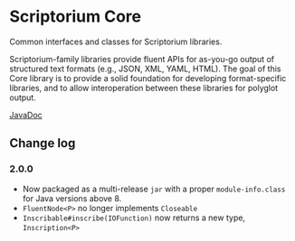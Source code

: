# Scriptorium Core
Common interfaces and classes for Scriptorium libraries.

Scriptorium-family libraries provide fluent APIs for as-you-go output of structured
text formats (e.g., JSON, XML, YAML, HTML). The goal of this Core library is to
provide a solid foundation for developing format-specific libraries, and to allow
interoperation between these libraries for polyglot output.

[JavaDoc](https://scriptorium.codecastle.io/apidocs/scriptorium-core/2.0)

## Change log

### 2.0.0

- Now packaged as a multi-release `jar` with a proper `module-info.class` for Java versions
above 8.
- `FluentNode<P>` no longer implements `Closeable`
- `Inscribable#inscribe(IOFunction)` now returns a new type, `Inscription<P>`
